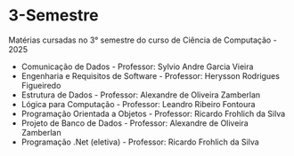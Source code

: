 # 3-Semestre
Matérias cursadas no 3° semestre do curso de Ciência de Computação - 2025

* Comunicação de Dados - Professor: Sylvio Andre Garcia Vieira
* Engenharia e Requisitos de Software - Professor: Herysson Rodrigues Figueiredo
* Estrutura de Dados - Professor: Alexandre de Oliveira Zamberlan
* Lógica para Computação - Professor: Leandro Ribeiro Fontoura
* Programação Orientada a Objetos - Professor: Ricardo Frohlich da Silva
* Projeto de Banco de Dados - Professor: Alexandre de Oliveira Zamberlan
* Programação .Net (eletiva) - Professor: Ricardo Frohlich da Silva
